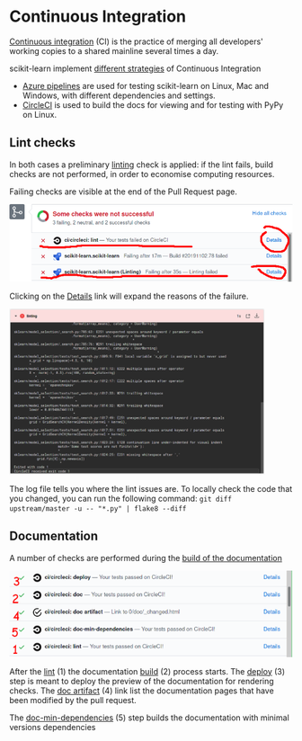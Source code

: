 # Continuous Integration

[Continuous integration](https://en.wikipedia.org/wiki/Continuous_integration) (CI)
is the practice of merging all developers' working copies to a shared mainline several times a day.

scikit-learn implement [different strategies](https://scikit-learn.org/stable/developers/contributing.html#continuous-integration-ci) of Continuous Integration
- [Azure pipelines](https://azure.microsoft.com/en-us/services/devops/pipelines/) are used for testing scikit-learn on Linux, Mac and Windows, with different dependencies and settings.
- [CircleCI](https://circleci.com/) is used to build the docs for viewing and for testing with PyPy on Linux.

## Lint checks

In both cases a preliminary [linting](https://en.wikipedia.org/wiki/Lint_(software)) check is applied: if the lint fails,
build checks are not performed, in order to economise computing resources.

Failing checks are visible at the end of the Pull Request page.

![Failing lint check](images/linting-crop.png)

Clicking on the [Details](https://app.circleci.com/pipelines/github/scikit-learn/scikit-learn/jobs/81249) link will expand
the reasons of the failure.

<a href="https://app.circleci.com/pipelines/github/scikit-learn/scikit-learn/jobs/81249" target="_blank">
  <img src="images/cidoclint.png" width="90%" />
</a>

The log file tells you where the lint issues are.
To locally check the code that you changed, you can run the following command:
``
git diff upstream/master -u -- "*.py" | flake8 --diff
``

## Documentation

A number of checks are performed during the [build of the documentation](https://scikit-learn.org/stable/developers/contributing.html#documentation)

![CircleCI checks](images/circleci.png)

After the [lint](https://github.com/scikit-learn/scikit-learn/blob/98f0b832f8888ab2dd3a143ddd09525dd11f0479/.circleci/config.yml#L89) (1)
the documentation [build](https://github.com/scikit-learn/scikit-learn/blob/98f0b832f8888ab2dd3a143ddd09525dd11f0479/.circleci/config.yml#L49) (2) process starts.
The [deploy](https://github.com/scikit-learn/scikit-learn/blob/98f0b832f8888ab2dd3a143ddd09525dd11f0479/.circleci/config.yml#L118) (3) step is meant to deploy the preview of the documentation for rendering checks.
The [doc artifact](https://github.com/scikit-learn/scikit-learn/blob/98f0b832f8888ab2dd3a143ddd09525dd11f0479/.circleci/artifact_path) (4) link list the documentation pages that have been modified by the pull request.



The [doc-min-dependencies](https://github.com/scikit-learn/scikit-learn/blob/98f0b832f8888ab2dd3a143ddd09525dd11f0479/.circleci/config.yml#L4) (5) step builds the documentation with minimal versions dependencies
